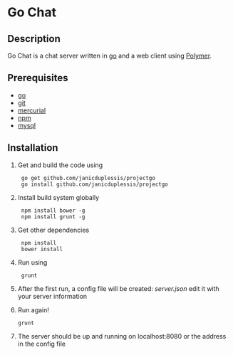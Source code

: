 Go Chat
=========

Description
-----------
Go Chat is a chat server written in [go](http://golang.org/) and a web client using [Polymer](http://www.polymer-project.org/).

Prerequisites
----------
* [go](http://golang.org/)
* [git](http://git-scm.com/)
* [mercurial](http://mercurial.selenic.com/)
* [npm](https://www.npmjs.org/)
* [mysql](http://www.mysql.com/)

Installation
----------
1. Get and build the code using

        go get github.com/janicduplessis/projectgo
        go install github.com/janicduplessis/projectgo

2. Install build system globally

        npm install bower -g
        npm install grunt -g

3. Get other dependencies

        npm install
        bower install

4. Run using 

        grunt

5. After the first run, a config file will be created: *server.json* edit it with your server information

6. 	Run again!

        grunt 

7. The server should be up and running on localhost:8080 or the address in the config file
